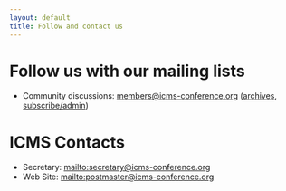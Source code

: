 ```yaml
---
layout: default
title: Follow and contact us
---
```


# Follow us with our mailing lists

* Community discussions:
 [members@icms-conference.org](http://lists.informatik.uni-erlangen.de/mailman/listinfo/icms-conference)
 ([archives](http://lists.informatik.uni-erlangen.de/mailman/private/icms-conference/), [subscribe/admin](http://lists.informatik.uni-erlangen.de/mailman/listinfo/icms-conference))

# ICMS Contacts

* Secretary: [mailto:secretary@icms-conference.org](secretary@icms-conference.org)
* Web Site: [mailto:postmaster@icms-conference.org](postmaster@icms-conference.org)
